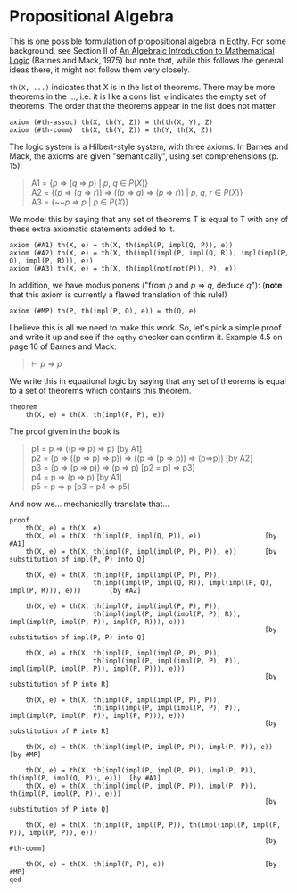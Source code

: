 Propositional Algebra
=====================

This is one possible formulation of propositional algebra in Eqthy.  For some background,
see Section II of [An Algebraic Introduction to Mathematical Logic][] (Barnes and Mack, 1975)
but note that, while this follows the general ideas there, it might not follow them very closely.

`th(X, ...)` indicates that X is in the list of theorems.  There may be more theorems
in the ..., i.e. it is like a cons list.  `e` indicates the empty set of theorems. 
The order that the theorems appear in the list does not matter.

    axiom (#th-assoc) th(X, th(Y, Z)) = th(th(X, Y), Z)
    axiom (#th-comm)  th(X, th(Y, Z)) = th(Y, th(X, Z))

The logic system is a Hilbert-style system, with three axioms.
In Barnes and Mack, the axioms are given "semantically", using set comprehensions
(p. 15):

> A1 = {_p_ ⇒ (_q_ ⇒ _p_) | _p_, _q_ ∈ _P_(_X_)}  
> A2 = {(_p_ ⇒ (_q_ ⇒ _r_)) ⇒ ((_p_ ⇒ _q_) ⇒ (_p_ ⇒ _r_)) | _p_, _q_, _r_ ∈ _P_(_X_)}  
> A3 = {~~_p_ ⇒ _p_ | _p_ ∈ _P_(_X_)}  

We model this by saying that any set of theorems T is equal to T with any of these
extra axiomatic statements added to it.

    axiom (#A1) th(X, e) = th(X, th(impl(P, impl(Q, P)), e))
    axiom (#A2) th(X, e) = th(X, th(impl(impl(P, impl(Q, R)), impl(impl(P, Q), impl(P, R))), e))
    axiom (#A3) th(X, e) = th(X, th(impl(not(not(P)), P), e))

In addition, we have modus ponens ("from _p_ and _p_ ⇒ _q_, deduce _q_"):
(**note** that this axiom is currently a flawed translation of this rule!)

    axiom (#MP) th(P, th(impl(P, Q), e)) = th(Q, e)

I believe this is all we need to make this work.  So, let's pick a simple proof and write it up
and see if the `eqthy` checker can confirm it.  Example 4.5 on page 16 of Barnes and Mack:

>   ⊢ _p_ ⇒ _p_

We write this in equational logic by saying that any set of theorems is equal to a
set of theorems which contains this theorem.

    theorem
        th(X, e) = th(X, th(impl(P, P), e))

The proof given in the book is

> p1 = p ⇒ ((p ⇒ p) ⇒ p)  [by A1]  
> p2 = (p ⇒ ((p ⇒ p) ⇒ p)) ⇒ ((p ⇒ (p ⇒ p)) ⇒ (p⇒p))  [by A2]  
> p3 = (p ⇒ (p ⇒ p)) ⇒ (p ⇒ p)  [p2 = p1 ⇒ p3]  
> p4 = p ⇒ (p ⇒ p)  [by A1]  
> p5 = p ⇒ p  [p3 = p4 ⇒ p5]  

And now we... mechanically translate that...

    proof
        th(X, e) = th(X, e)
        th(X, e) = th(X, th(impl(P, impl(Q, P)), e))                [by #A1]
        th(X, e) = th(X, th(impl(P, impl(impl(P, P), P)), e))       [by substitution of impl(P, P) into Q]

        th(X, e) = th(X, th(impl(P, impl(impl(P, P), P)),
                         th(impl(impl(P, impl(Q, R)), impl(impl(P, Q), impl(P, R))), e)))       [by #A2]

        th(X, e) = th(X, th(impl(P, impl(impl(P, P), P)),
                         th(impl(impl(P, impl(impl(P, P), R)), impl(impl(P, impl(P, P)), impl(P, R))), e)))
                                                                    [by substitution of impl(P, P) into Q]

        th(X, e) = th(X, th(impl(P, impl(impl(P, P), P)),
                         th(impl(impl(P, impl(impl(P, P), P)), impl(impl(P, impl(P, P)), impl(P, P))), e)))
                                                                    [by substitution of P into R]

        th(X, e) = th(X, th(impl(P, impl(impl(P, P), P)),
                         th(impl(impl(P, impl(impl(P, P), P)), impl(impl(P, impl(P, P)), impl(P, P))), e)))
                                                                    [by substitution of P into R]

        th(X, e) = th(X, th(impl(impl(P, impl(P, P)), impl(P, P)), e))                           [by #MP]

        th(X, e) = th(X, th(impl(impl(P, impl(P, P)), impl(P, P)), th(impl(P, impl(Q, P)), e)))  [by #A1]
        th(X, e) = th(X, th(impl(impl(P, impl(P, P)), impl(P, P)), th(impl(P, impl(P, P)), e)))
                                                                    [by substitution of P into Q]

        th(X, e) = th(X, th(impl(P, impl(P, P)), th(impl(impl(P, impl(P, P)), impl(P, P)), e)))
                                                                    [by #th-comm]

        th(X, e) = th(X, th(impl(P, P), e))                         [by #MP]
    qed

[An Algebraic Introduction to Mathematical Logic]: https://archive.org/details/algebraicintrodu00barn_0
